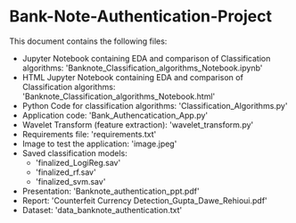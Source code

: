 # Bank-Note-Authentication-Project

This document contains the following files:
* Jupyter Notebook containing EDA and comparison of Classification algorithms: 'Banknote_Classification_algorithms_Notebook.ipynb'
* HTML Jupyter Notebook containing EDA and comparison of Classification algorithms: 'Banknote_Classification_algorithms_Notebook.html'
* Python Code for classification algorithms: 'Classification_Algorithms.py'
* Application code: 'Bank_Authencatication_App.py'
* Wavelet Transform (feature extraction): 'wavelet_transform.py'
* Requirements file: 'requirements.txt'
* Image to test the application: 'image.jpeg'
* Saved classification models:
    * 'finalized_LogiReg.sav'
    * 'finalized_rf.sav'
    * 'finalized_svm.sav'
* Presentation: 'Banknote_authentication_ppt.pdf'
* Report: 'Counterfeit Currency Detection_Gupta_Dawe_Rehioui.pdf'
* Dataset: 'data_banknote_authentication.txt'
